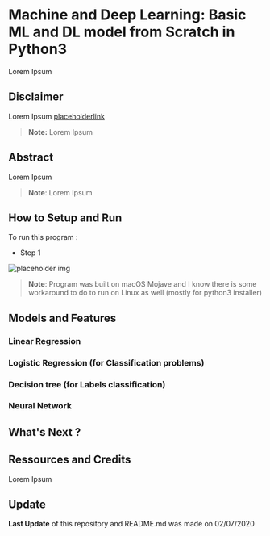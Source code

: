 # Machine and Deep Learning: Basic ML and DL model from Scratch in Python3

Lorem Ipsum

## Disclaimer

Lorem Ipsum
[placeholderlink](https://link)

> **Note:** Lorem Ipsum

## Abstract

Lorem Ipsum

> **Note**: Lorem Ipsum

## How to Setup and Run

To run this program :

- Step 1

![placeholder img](./Ressources/img.png)

>**Note**: Program was built on macOS Mojave and I know there is some workaround to do to run on Linux as well (mostly for python3 installer)

## Models and Features

### Linear Regression

### Logistic Regression (for Classification problems)

### Decision tree (for Labels classification)

### Neural Network

## What's Next ?

## Ressources and Credits

Lorem Ipsum

## Update

**Last Update** of this repository and README.md was made on 02/07/2020
